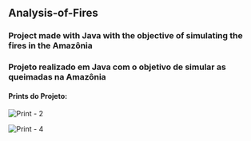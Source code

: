 ## Analysis-of-Fires


### Project made with Java with the objective of simulating the fires in the Amazônia

### Projeto realizado em Java com o objetivo de simular as queimadas na Amazônia





#### Prints do Projeto:


![Print - 2](https://github.com/ArildoMagno/POOQueimadas/blob/master/amazonia2.png)

![Print - 4](https://github.com/ArildoMagno/POOQueimadas/blob/master/amazonia4.png)




